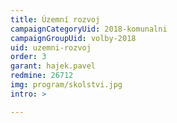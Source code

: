 ```yaml
---
title: Územní rozvoj
campaignCategoryUid: 2018-komunalni
campaignGroupUid: volby-2018
uid: uzemni-rozvoj
order: 3
garant: hajek.pavel
redmine: 26712
img: program/skolstvi.jpg
intro: >

---
```


